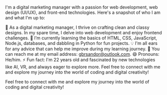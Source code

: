 I'm a digital marketing manager with a passion for web development, web design (UI/UX), and front-end technologies. Here's a snapshot of who I am and what I'm up to:

👀 As a digital marketing manager, I thrive on crafting clean and classy designs. In my spare time, I delve into web development and enjoy frontend challenges.
🌱 I’m currently learning the basics of HTML, CSS, JavaScript, Node.js, databases, and dabbling in Python for fun projects.
💡 I'm all ears for any advice that can help me improve during my learning journey.
📧 You can reach me at my email address: gbrsandor@outlook.com.
😄 Pronouns: He/him.
⚡ Fun fact: I'm 22 years old and fascinated by new technologies like AI, VR, and always eager to explore more.
Feel free to connect with me and explore my journey into the world of coding and digital creativity!

Feel free to connect with me and explore my journey into the world of coding and digital creativity!
<!---
gbrsndr/gbrsndr is a ✨ special ✨ repository because its `README.md` (this file) appears on your GitHub profile.
You can click the Preview link to take a look at your changes.
--->
